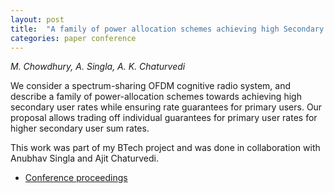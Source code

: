 ```yaml
---
layout: post
title:  "A family of power allocation schemes achieving high Secondary User rates in spectrum sharing OFDM cognitive radio"
categories: paper conference
---
```

_M. Chowdhury, A. Singla, A. K. Chaturvedi_

<!--more-->
We consider a spectrum-sharing OFDM cognitive radio system, and describe a family of power-allocation schemes towards achieving high secondary user rates while ensuring rate guarantees for primary users.  Our proposal allows trading off individual guarantees for primary user rates for higher secondary user sum rates.  

This work was part of my BTech project and was done in collaboration with Anubhav Singla and Ajit Chaturvedi.

- [Conference proceedings](https://ieeexplore.ieee.org/document/6503267)
